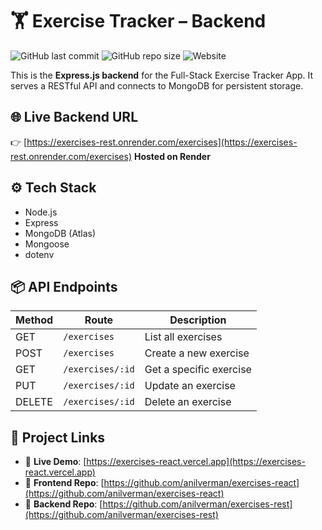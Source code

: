 # 🏋️ Exercise Tracker – Backend
![GitHub last commit](https://img.shields.io/github/last-commit/anilverman/exercises-rest)
![GitHub repo size](https://img.shields.io/github/repo-size/anilverman/exercises-rest)
![Website](https://img.shields.io/website?url=https%3A%2F%2Fexercises-rest.onrender.com%2Fexercises)

This is the **Express.js backend** for the Full-Stack Exercise Tracker App. It serves a RESTful API and connects to MongoDB for persistent storage.

## 🌐 Live Backend URL
👉 [https://exercises-rest.onrender.com/exercises](https://exercises-rest.onrender.com/exercises)
**Hosted on Render**

## ⚙️ Tech Stack
- Node.js
- Express
- MongoDB (Atlas)
- Mongoose
- dotenv

## 📦 API Endpoints

| Method | Route              | Description          |
|--------|--------------------|----------------------|
| GET    | `/exercises`       | List all exercises   |
| POST   | `/exercises`       | Create a new exercise|
| GET    | `/exercises/:id`   | Get a specific exercise |
| PUT    | `/exercises/:id`   | Update an exercise   |
| DELETE | `/exercises/:id`   | Delete an exercise   |

## 🔗 Project Links

- 🔗 **Live Demo**: [https://exercises-react.vercel.app](https://exercises-react.vercel.app)  
- 🧠 **Frontend Repo**: [https://github.com/anilverman/exercises-react](https://github.com/anilverman/exercises-react)  
- 🔧 **Backend Repo**: [https://github.com/anilverman/exercises-rest](https://github.com/anilverman/exercises-rest)
